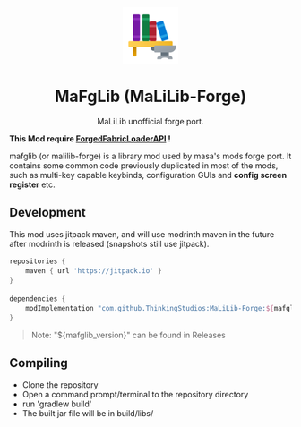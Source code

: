 <center><div align="center">

<img height="100" src="icon/400x400.png" width="100"/>

# MaFgLib (MaLiLib-Forge)

MaLiLib unofficial forge port.

</div></center>

**This Mod require [ForgedFabricLoaderAPI](https://github.com/PortingLab/ForgedFabricLoaderAPI) !**

mafglib (or malilib-forge) is a library mod used by masa's mods forge port. It contains some common code previously
duplicated in most of the mods, such as multi-key capable keybinds, configuration GUIs and **config screen register** etc.

## Development

This mod uses jitpack maven, and will use modrinth maven in the future after modrinth is released (snapshots still use jitpack).

```gradle
repositories {
    maven { url 'https://jitpack.io' }
}

dependencies {
    modImplementation "com.github.ThinkingStudios:MaLiLib-Forge:${mafglib_version}"
}
```
> Note: "${mafglib_version}" can be found in Releases
## Compiling
- Clone the repository
- Open a command prompt/terminal to the repository directory
- run 'gradlew build'
- The built jar file will be in build/libs/

